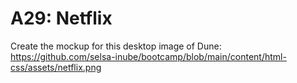 # A29: Netflix

Create the mockup for this desktop image of Dune: https://github.com/selsa-inube/bootcamp/blob/main/content/html-css/assets/netflix.png
